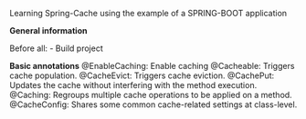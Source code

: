 Learning Spring-Cache using the example of a SPRING-BOOT application

**General information**

Before all:
    - Build project

**Basic annotations**
@EnableCaching: Enable caching
@Cacheable: Triggers cache population.
@CacheEvict: Triggers cache eviction.
@CachePut: Updates the cache without interfering with the method execution.
@Caching: Regroups multiple cache operations to be applied on a method.
@CacheConfig: Shares some common cache-related settings at class-level.




